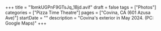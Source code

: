 +++
title = "1bmkUGPnF9GTsJq_1Bjd.avif"
draft = false
tags = ["Photos"]
categories = ["Pizza Time Theatre"]
pages = ["Covina, CA (601 Azusa Ave)"]
startDate = ""
description = "Covina's exterior in May 2024. (PC: Google Maps)"
+++
